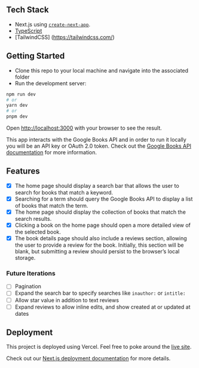 ## Tech Stack

- Next.js using [`create-next-app`](https://github.com/vercel/next.js/tree/canary/packages/create-next-app).
- [TypeScript](https://nextjs.org/docs/basic-features/typescript)
- [TailwindCSS] (https://tailwindcss.com/)

## Getting Started

- Clone this repo to your local machine and navigate into the associated folder
- Run the development server:

```bash
npm run dev
# or
yarn dev
# or
pnpm dev
```

Open [http://localhost:3000](http://localhost:3000) with your browser to see the result.

This app interacts with the Google Books API and in order to run it locally you will be an API key or OAuth 2.0 token. Check out the [Google Books API documentation](https://developers.google.com/books/docs/v1/using#APIKey) for more information.

## Features

- [x] The home page should display a search bar that allows the user to search for books that match a keyword.
- [x] Searching for a term should query the Google Books API to display a list of books that match the term.
- [x] The home page should display the collection of books that match the search results.
- [x] Clicking a book on the home page should open a more detailed view of the selected book.
- [x] The book details page should also include a reviews section, allowing the user to provide a review for the book. Initially, this section will be blank, but submitting a review should persist to the browser’s local storage.

### Future Iterations

- [ ] Pagination
- [ ] Expand the search bar to specify searches like `inauthor:` or `intitle:`
- [ ] Allow star value in addition to text reviews
- [ ] Expand reviews to allow inline edits, and show created at or updated at dates

## Deployment

This project is deployed using Vercel. Feel free to poke around the [live site](https://giving-data-google-books.vercel.app/).

Check out our [Next.js deployment documentation](https://nextjs.org/docs/deployment) for more details.
